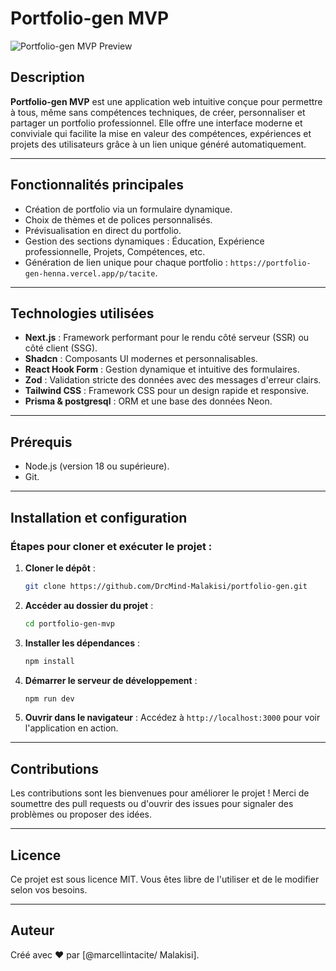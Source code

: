 # Portfolio-gen MVP

![Portfolio-gen MVP Preview](https://z05ip4o91g.ufs.sh/f/somFczTyR64W4zUM7TW2Zjq3srilCSvwI7YJK1xgu8cm5OP0)

## Description

**Portfolio-gen MVP** est une application web intuitive conçue pour permettre à tous, même sans compétences techniques, de créer, personnaliser et partager un portfolio professionnel. Elle offre une interface moderne et conviviale qui facilite la mise en valeur des compétences, expériences et projets des utilisateurs grâce à un lien unique généré automatiquement.

---

## Fonctionnalités principales

- Création de portfolio via un formulaire dynamique.
- Choix de thèmes et de polices personnalisés.
- Prévisualisation en direct du portfolio.
- Gestion des sections dynamiques : Éducation, Expérience professionnelle, Projets, Compétences, etc.
- Génération de lien unique pour chaque portfolio : `https://portfolio-gen-henna.vercel.app/p/tacite`.

---

## Technologies utilisées

- **Next.js** : Framework performant pour le rendu côté serveur (SSR) ou côté client (SSG).
- **Shadcn** : Composants UI modernes et personnalisables.
- **React Hook Form** : Gestion dynamique et intuitive des formulaires.
- **Zod** : Validation stricte des données avec des messages d'erreur clairs.
- **Tailwind CSS** : Framework CSS pour un design rapide et responsive.
- **Prisma & postgresql** : ORM et une base des données Neon.

---

## Prérequis

- Node.js (version 18 ou supérieure).
- Git.

---

## Installation et configuration

### Étapes pour cloner et exécuter le projet :

1. **Cloner le dépôt** :

   ```bash
   git clone https://github.com/DrcMind-Malakisi/portfolio-gen.git
   ```

2. **Accéder au dossier du projet** :

   ```bash
   cd portfolio-gen-mvp
   ```

3. **Installer les dépendances** :

   ```bash
   npm install
   ```

4. **Démarrer le serveur de développement** :

   ```bash
   npm run dev
   ```

5. **Ouvrir dans le navigateur** :
   Accédez à `http://localhost:3000` pour voir l'application en action.

---

## Contributions

Les contributions sont les bienvenues pour améliorer le projet ! Merci de soumettre des pull requests ou d'ouvrir des issues pour signaler des problèmes ou proposer des idées.

---

## Licence

Ce projet est sous licence MIT. Vous êtes libre de l'utiliser et de le modifier selon vos besoins.

---

## Auteur

Créé avec ❤️ par [@marcellintacite/ Malakisi].
